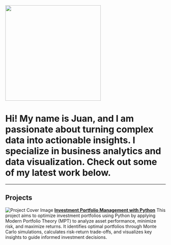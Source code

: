 <img src="https://github.com/jflores31297/portfolio/blob/main/assets/portrait.png?raw=true" width="300">

# Hi! My name is Juan, and I am passionate about turning complex data into actionable insights. I specialize in business analytics and data visualization. Check out some of my latest work below.
---
## Projects
![Project Cover Image](https://github.com/jflores31297/portfolio/blob/main/assets/Project%20Cover%20Image.png?raw=true)
[**Investment Portfolio Management with Python**](_pages/PortfolioTheory.md)
This project aims to optimize investment portfolios using Python by applying Modern Portfolio Theory (MPT) to analyze asset performance, minimize risk, and maximize returns. It identifies optimal portfolios through Monte Carlo simulations, calculates risk-return trade-offs, and visualizes key insights to guide informed investment decisions.
